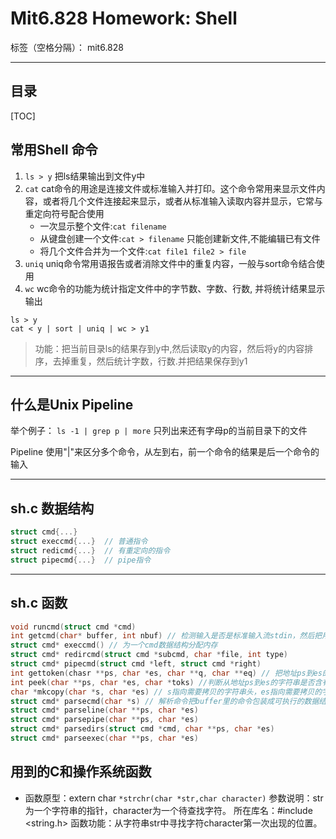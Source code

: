 # Mit6.828 Homework: Shell

标签（空格分隔）： mit6.828

---
## 目录

[TOC]

## 常用Shell 命令
1. `ls > y`
    把ls结果输出到文件y中
2. `cat` 
    cat命令的用途是连接文件或标准输入并打印。这个命令常用来显示文件内容，或者将几个文件连接起来显示，或者从标准输入读取内容并显示，它常与重定向符号配合使用
   * 一次显示整个文件:`cat filename`
   * 从键盘创建一个文件:`cat > filename` 只能创建新文件,不能编辑已有文件
   * 将几个文件合并为一个文件:`cat file1 file2 > file`
3. `uniq`
    uniq命令常用语报告或者消除文件中的重复内容，一般与sort命令结合使用
4. `wc`
    wc命令的功能为统计指定文件中的字节数、字数、行数, 并将统计结果显示输出
```
ls > y
cat < y | sort | uniq | wc > y1
```
>功能：把当前目录ls的结果存到y中,然后读取y的内容，然后将y的内容排序，去掉重复，然后统计字数，行数.并把结果保存到y1

------
## 什么是Unix Pipeline
举个例子：
`ls -1 | grep p | more`
只列出来还有字母p的当前目录下的文件

Pipeline 使用"|"来区分多个命令，从左到右，前一个命令的结果是后一个命令的输入 


-----
## sh.c 数据结构
```c
struct cmd{...}
struct execcmd{...}  // 普通指令
struct redicmd{...}  // 有重定向的指令
struct pipecmd{...}  // pipe指令
```
-----
## sh.c 函数
```c
void runcmd(struct cmd *cmd)
int getcmd(char* buffer, int nbuf) // 检测输入是否是标准输入流stdin，然后把用户输入存到buffer里
struct cmd* execcmd() // 为一个cmd数据结构分配内存
struct cmd* redircmd(struct cmd *subcmd, char *file, int type)
struct cmd* pipecmd(struct cmd *left, struct cmd *right)
int gettoken(chasr **ps, char *es, char **q, char **eq) // 把地址ps到es的字符串中的变量找到，并存到q到eq的地址去
int peek(char **ps, char *es, char *toks) //判断从地址ps到es的字符串是否含有toks里面的字符
char *mkcopy(char *s, char *es) // s指向需要拷贝的字符串头，es指向需要拷贝的字符串结尾. 这个函数拷贝从s到es的字符串，然后返回拷贝的地址。
struct cmd* parsecmd(char *s) // 解析命令把buffer里的命令包装成可执行的数据结构struct cmd
struct cmd* parseline(char **ps, char *es) 
struct cmd* parsepipe(char **ps, char *es)
struct cmd* parsedirs(struct cmd *cmd, char **ps, char *es)
struct cmd* parseexec(char **ps, char *es)
```

## 用到的C和操作系统函数
* 函数原型：extern char ``*strchr(char *str,char character)``
  参数说明：str为一个字符串的指针，character为一个待查找字符。
  所在库名：#include <string.h>
  函数功能：从字符串str中寻找字符character第一次出现的位置。
